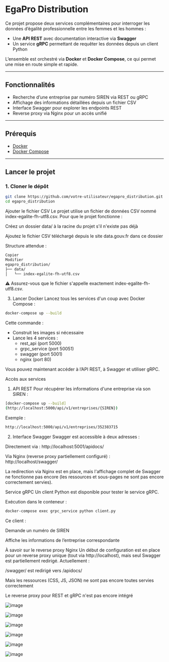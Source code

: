 # EgaPro Distribution

Ce projet propose deux services complémentaires pour interroger les données d’égalité professionnelle entre les femmes et les hommes :

- Une **API REST** avec documentation interactive via **Swagger**
- Un service **gRPC** permettant de requêter les données depuis un client Python

L’ensemble est orchestré via **Docker** et **Docker Compose**, ce qui permet une mise en route simple et rapide.

---

## Fonctionnalités

- Recherche d’une entreprise par numéro SIREN via REST ou gRPC
- Affichage des informations détaillées depuis un fichier CSV
- Interface Swagger pour explorer les endpoints REST
- Reverse proxy via Nginx pour un accès unifié

---

## Prérequis

- [Docker](https://www.docker.com/)
- [Docker Compose](https://docs.docker.com/compose/)

---

## Lancer le projet

### 1. Cloner le dépôt

```bash
git clone https://github.com/votre-utilisateur/egapro_distribution.git
cd egapro_distribution 
```

Ajouter le fichier CSV
Le projet utilise un fichier de données CSV nommé index-egalite-fh-utf8.csv. Pour que le projet fonctionne :

Créez un dossier data/ à la racine du projet s'il n'existe pas déjà

Ajoutez le fichier CSV téléchargé depuis le site data.gouv.fr dans ce dossier

Structure attendue :

```bash
Copier
Modifier
egapro_distribution/
├── data/
│   └── index-egalite-fh-utf8.csv
```
⚠️ Assurez-vous que le fichier s'appelle exactement index-egalite-fh-utf8.csv.

3. Lancer Docker
Lancez tous les services d'un coup avec Docker Compose :
```bash
docker-compose up --build
```
Cette commande :

- Construit les images si nécessaire
- Lance les 4 services :
    - rest_api (port 5000)
    - grpc_service (port 50051)
    - swagger (port 5001)
    - nginx (port 80)

Vous pouvez maintenant accéder à l’API REST, à Swagger et utiliser gRPC.

Accès aux services
1. API REST
Pour récupérer les informations d'une entreprise via son SIREN :

```bash
[docker-compose up --build]
(http://localhost:5000/api/v1/entreprises/{SIREN})
```
Exemple :
```bash
http://localhost:5000/api/v1/entreprises/352383715
```

2. Interface Swagger
Swagger est accessible à deux adresses :

Directement via : http://localhost:5001/apidocs/

Via Nginx (reverse proxy partiellement configuré) : http://localhost/swagger/

La redirection via Nginx est en place, mais l'affichage complet de Swagger ne fonctionne pas encore (les ressources et sous-pages ne sont pas encore correctement servies).

Service gRPC
Un client Python est disponible pour tester le service gRPC.

Exécution dans le conteneur :

```bash
docker-compose exec grpc_service python client.py
```

Ce client :

Demande un numéro de SIREN

Affiche les informations de l’entreprise correspondante

À savoir sur le reverse proxy Nginx
Un début de configuration est en place pour un reverse proxy unique (tout via http://localhost), mais seul Swagger est partiellement redirigé. Actuellement :

/swagger/ est redirigé vers /apidocs/

Mais les ressources (CSS, JS, JSON) ne sont pas encore toutes servies correctement

Le reverse proxy pour REST et gRPC n'est pas encore intégré



![image](https://github.com/user-attachments/assets/0ad930eb-f88e-40b3-a98d-ee0e2e771b28)

![image](https://github.com/user-attachments/assets/603dbc09-6b7b-4c97-b51e-6780d5ebabb7)

![image](https://github.com/user-attachments/assets/5c73a670-8146-4903-8935-df60da4d4643)

![image](https://github.com/user-attachments/assets/22afb652-2e46-41ba-94d0-876583e94ea1)


![image](https://github.com/user-attachments/assets/7a53501f-0e81-4d0f-ba88-aaf9e7435eb1)

![image](https://github.com/user-attachments/assets/eb70d90e-fafa-4e54-bc75-3800d5e71ac2)


